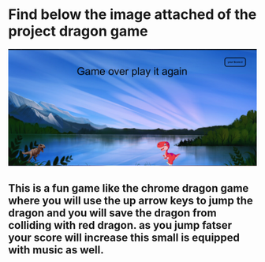 # Find below the image attached of the project dragon game

![image](Game%20image.png)

## This is a fun game like the chrome dragon game where you will use the up arrow keys to jump the dragon and you will save the dragon from colliding with red dragon. as you jump fatser your score will increase this small is equipped with music as well.


